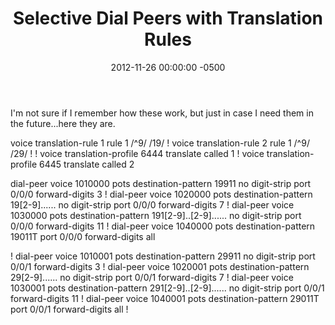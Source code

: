 ﻿---
layout: post
title:  Selective Dial Peers with Translation Rules
date:   2012-11-26 00:00:00 -0500
categories: IT
---






I'm not sure if I remember how these work, but just in case I need them in the future...here they are.

voice translation-rule 1
rule 1 /^9/ /19/
!
voice translation-rule 2
rule 1 /^9/ /29/
!
!
voice translation-profile 6444
translate called 1
!
voice translation-profile 6445
translate called 2

dial-peer voice 1010000 pots
destination-pattern 19911
no digit-strip
port 0/0/0
forward-digits 3
!
dial-peer voice 1020000 pots
destination-pattern 19[2-9]......
no digit-strip
port 0/0/0
forward-digits 7
!
dial-peer voice 1030000 pots
destination-pattern 191[2-9]..[2-9]......
no digit-strip
port 0/0/0
forward-digits 11
!
dial-peer voice 1040000 pots
destination-pattern 19011T
port 0/0/0
forward-digits all

!
dial-peer voice 1010001 pots
destination-pattern 29911
no digit-strip
port 0/0/1
forward-digits 3
!
dial-peer voice 1020001 pots
destination-pattern 29[2-9]......
no digit-strip
port 0/0/1
forward-digits 7
!
dial-peer voice 1030001 pots
destination-pattern 291[2-9]..[2-9]......
no digit-strip
port 0/0/1
forward-digits 11
!
dial-peer voice 1040001 pots
destination-pattern 29011T
port 0/0/1
forward-digits all
!


